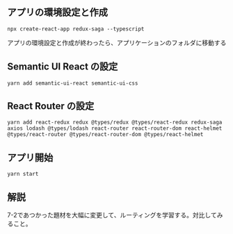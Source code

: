 

## アプリの環境設定と作成

```shell script
npx create-react-app redux-saga --typescript
```

アプリの環境設定と作成が終わったら、アプリケーションのフォルダに移動する

## Semantic UI React の設定
```shell script
yarn add semantic-ui-react semantic-ui-css
```

## React Router の設定
```shell script
yarn add react-redux redux @types/redux @types/react-redux redux-saga axios lodash @types/lodash react-router react-router-dom react-helmet @types/react-router @types/react-router-dom @types/react-helmet
```

## アプリ開始

```shell script
yarn start
```

## 解説

7-2であつかった題材を大幅に変更して、ルーティングを学習する。対比してみること。

